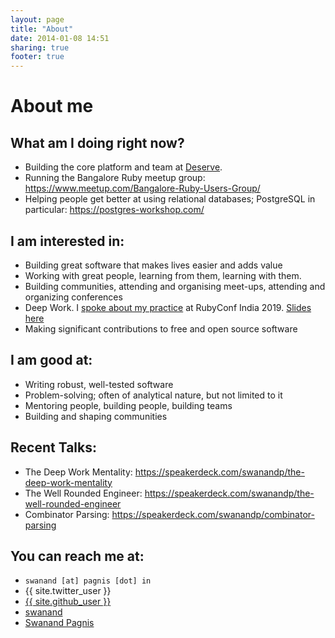```yaml
---
layout: page
title: "About"
date: 2014-01-08 14:51
sharing: true
footer: true
---
```


<link href="//netdna.bootstrapcdn.com/font-awesome/4.0.3/css/font-awesome.css" rel="stylesheet">

# About me

## What am I doing right now?

- Building the core platform and team at [Deserve](https://www.deserve.com/).
- Running the Bangalore Ruby meetup group: https://www.meetup.com/Bangalore-Ruby-Users-Group/
- Helping people get better at using relational databases; PostgreSQL in particular: https://postgres-workshop.com/ 

## I am interested in:

- Building great software that makes lives easier and adds value
- Working with great people, learning from them, learning with them.
- Building communities, attending and organising meet-ups, attending and organizing conferences
- Deep Work. I [spoke about my practice](https://youtu.be/korBf8lOU30?t=156) at RubyConf India 2019. [Slides here](https://speakerdeck.com/swanandp/the-deep-work-mentality)
- Making significant contributions to free and open source software

## I am good at: 

- Writing robust, well-tested software 
- Problem-solving; often of analytical nature, but not limited to it
- Mentoring people, building people, building teams
- Building and shaping communities

## Recent Talks:

- The Deep Work Mentality: https://speakerdeck.com/swanandp/the-deep-work-mentality
- The Well Rounded Engineer: https://speakerdeck.com/swanandp/the-well-rounded-engineer
- Combinator Parsing: https://speakerdeck.com/swanandp/combinator-parsing 

    
## You can reach me at:

- `swanand [at] pagnis [dot] in`
- <a href="https://twitter.com/{{ site.twitter_user }}" style="text-decoration: none;">
    <i class="fa fa-twitter"></i> {{ site.twitter_user }}
  </a>
- [<i class="fa fa-github"></i> {{ site.github_user }}](https://github.com/swanandp)
- [<i class="fa fa-stack-overflow"></i> swanand](http://stackoverflow.com/users/18768/swanand)
- [<i class="fa fa-linkedin-square"></i> Swanand Pagnis](https://www.linkedin.com/in/pagnis/)

